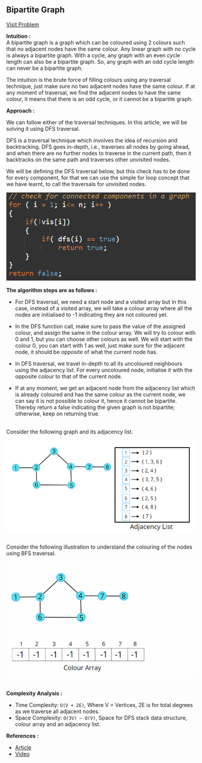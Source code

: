 ## Bipartite Graph

[Visit Problem](https://practice.geeksforgeeks.org/problems/bipartite-graph/1?utm_source=youtube&utm_medium=collab_striver_ytdescription&utm_campaign=bipartite-graph)

**Intuition :**<br/>
A bipartite graph is a graph which can be coloured using 2 colours such that no adjacent nodes have the same colour. Any linear graph with no cycle is always a bipartite graph. With a cycle, any graph with an even cycle length can also be a bipartite graph. So, any graph with an odd cycle length can never be a bipartite graph.<br/>

The intuition is the brute force of filling colours using any traversal technique, just make sure no two adjacent nodes have the same colour. If at any moment of traversal, we find the adjacent nodes to have the same colour, it means that there is an odd cycle, or it cannot be a bipartite graph. <br/>

**Approach :**<br/>

We can follow either of the traversal techniques. In this article, we will be solving it using DFS traversal. <br/>

DFS is a traversal technique which involves the idea of recursion and backtracking. DFS goes in-depth, i.e., traverses all nodes by going ahead, and when there are no further nodes to traverse in the current path, then it backtracks on the same path and traverses other unvisited nodes. <br/>

We will be defining the DFS traversal below, but this check has to be done for every component, for that we can use the simple for loop concept that we have learnt, to call the traversals for unvisited nodes.<br/>

![CHESS!](./first.png)<br/>

**The algorithm steps are as follows :**<br/>

-   For DFS traversal, we need a start node and a visited array but in this case, instead of a visited array, we will take a colour array where all the nodes are initialised to -1 indicating they are not coloured yet.

-   In the DFS function call, make sure to pass the value of the assigned colour, and assign the same in the colour array. We will try to colour with 0 and 1, but you can choose other colours as well. We will start with the colour 0, you can start with 1 as well, just make sure for the adjacent node, it should be opposite of what the current node has.

-   In DFS traversal, we travel in-depth to all its uncoloured neighbours using the adjacency list. For every uncoloured node, initialise it with the opposite colour to that of the current node.

-   If at any moment, we get an adjacent node from the adjacency list which is already coloured and has the same colour as the current node, we can say it is not possible to colour it, hence it cannot be bipartite. Thereby return a false indicating the given graph is not bipartite; otherwise, keep on returning true.

<br/>
Consider the following graph and its adjacency list.<br/>

![CHESS!](./second.png)<br/>

<br/>
Consider the following illustration to understand the colouring of the nodes using BFS traversal.<br/>

![CHESS!](./third.gif) <br/><br/>

**Complexity Analysis :**<br>

-   Time Complexity: `O(V + 2E)`, Where V = Vertices, 2E is for total degrees as we traverse all adjacent nodes.
-   Space Complexity: `O(3V) ~ O(V)`, Space for DFS stack data structure, colour array and an adjacency list.

**References :**<br>

-   [Article](https://takeuforward.org/graph/bipartite-graph-dfs-implementation/)
-   [Video](https://www.youtube.com/watch?v=KG5YFfR0j8A&list=PLgUwDviBIf0oE3gA41TKO2H5bHpPd7fzn&index=18)
